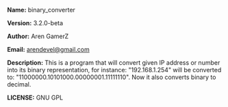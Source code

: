 **Name:**  binary_converter

**Version:** 3.2.0-beta

**Author:** Aren GamerZ

**Email:** arendevel@gmail.com

**Description:**  This is a program that will convert given IP address or number into its binary representation, for instance:
                  "192.168.1.254" will be converted to: "11000000.10101000.00000001.11111110".
                  Now it also converts binary to decimal.

**LICENSE:** GNU GPL
